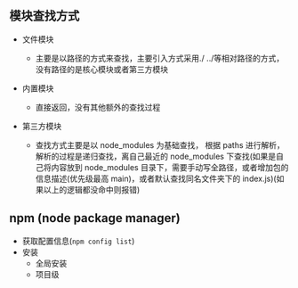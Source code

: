 ## 模块查找方式

- 文件模块
  - 主要是以路径的方式来查找，主要引入方式采用./ ../等相对路径的方式，没有路径的是核心模块或者第三方模块
- 内置模块
  - 直接返回，没有其他额外的查找过程
- 第三方模块

  - 查找方式主要是以 node_modules 为基础查找， 根据 paths 进行解析，解析的过程是递归查找，离自己最近的 node_modules 下查找(如果是自己将内容放到 node_modules 目录下，需要手动写全路径，或者增加包的信息描述(优先级最高 main)，或者默认查找同名文件夹下的 index.js)(如果以上的逻辑都没命中则报错)

## npm (node package manager)

- 获取配置信息(`npm config list`)
- 安装
  - 全局安装
  - 项目级
